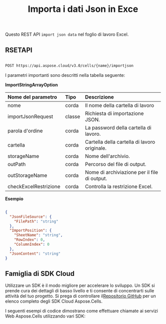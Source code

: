 ﻿---
title: Importa i dati Json in Exce
second_title: Aspose.Cells Cloud Documen
linktitle: Importa Jso
type: docs
url: /it/import/json/
keywords: Import Json data into Excel
description: Aspose.Cells Cloud REST API supporta l'importazione di dati di array di stringhe nei file Excel. L'SDK supporta tipi di linguaggi di sviluppo. Includono Android, C#, Go, Java, NodeJS, Perl, PHP, Python, Ruby e swift
weight: 40
---
Questo REST API `import json data` nel foglio di lavoro Excel.


## RSETAPI

```bash

POST https://api.aspose.cloud/v3.0/cells/{name}/importjson

```

I parametri importanti sono descritti nella tabella seguente:


**ImportStringArrayOption**

|Nome del parametro|Tipo|Descrizione|
|:- |:- |:- |
| nome| corda| Il nome della cartella di lavoro|
| importJsonRequest| classe| Richiesta di importazione JSON.|
| parola d'ordine| corda| La password della cartella di lavoro.|
| cartella| corda|Cartella della cartella di lavoro originale.|
| storageName| corda| Nome dell'archivio.|
| outPath| corda| Percorso del file di output.|
| outStorageName| corda| Nome di archiviazione per il file di output.|
| checkExcelRestrizione| corda| Controlla la restrizione Excel.|


**Esempio**

```json

{
  "JsonFileSource": {
    "FilePath": "string"
  },
  "ImportPosition": {
    "SheetName": "string",
    "RowIndex": 0,
    "ColumnIndex": 0
  },
  "JsonContent": "string"
}

```

## Famiglia di SDK Cloud

 Utilizzare un SDK è il modo migliore per accelerare lo sviluppo. Un SDK si prende cura dei dettagli di basso livello e ti consente di concentrarti sulle attività del tuo progetto. Si prega di controllare il[Repositorio GitHub](https://github.com/aspose-cells-cloud) per un elenco completo degli SDK Cloud Aspose.Cells.

I seguenti esempi di codice dimostrano come effettuare chiamate ai servizi Web Aspose.Cells utilizzando vari SDK:





